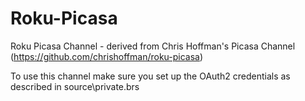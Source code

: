 # Roku-Picasa
Roku Picasa Channel - derived from Chris Hoffman's Picasa Channel (https://github.com/chrishoffman/roku-picasa)

To use this channel make sure you set up the OAuth2 credentials as described in source\private.brs

